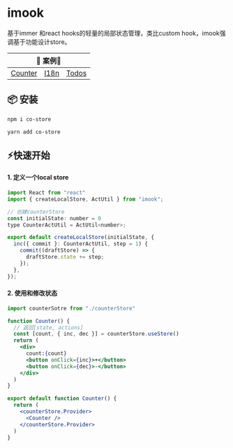 # imook

基于immer 和react hooks的轻量的局部状态管理，类比custom hook，imook强调基于功能设计store。

<table>
  <thead>
    <tr>
      <th colspan="3">🎯 案例🎯 </th>
    </tr>
  </thead>
  <tbody>
    <tr>
      <td><a href="https://codesandbox.io/s/counter-41wuk" rel="nofollow">Counter</a></td>
      <td><a href="https://codesandbox.io/s/i18n-3t08r" rel="nofollow">I18n</a></td>
      <td><a href="https://codesandbox.io/s/todos-unjoe" rel="nofollow">Todos</a></td>
    </tr>
  </tbody>
</table>



## 📦 安装

```sh
npm i co-store
```

```sh
yarn add co-store
```

## ⚡快速开始

#### 1. 定义一个local store
```jsx
import React from "react"
import { createLocalStore, ActUtil } from "imook";

// 创建counterStore
const initialState: number = 0
type CounterActUtil = ActUtil<number>;

export default createLocalStore(initialState, {
  inc({ commit }: CounterActUtil, step = 1) {
    commit((draftStore) => {
      draftStore.state += step;
    });
  },
});
```

#### 2. 使用和修改状态

```jsx
import counterSotre from "./counterStore"

function Counter() {
  // 返回[state, actions]
  const [count, { inc, dec }] = counterStore.useStore()
  return (
    <div>
      count:{count}
      <button onClick={inc}>+</button>
      <button onClick={dec}>-</button>
    </div>
  )
}

export default function Counter() {
  return (
    <counterStore.Provider>
      <Counter />
    </counterStore.Provider>
  )
}
```


